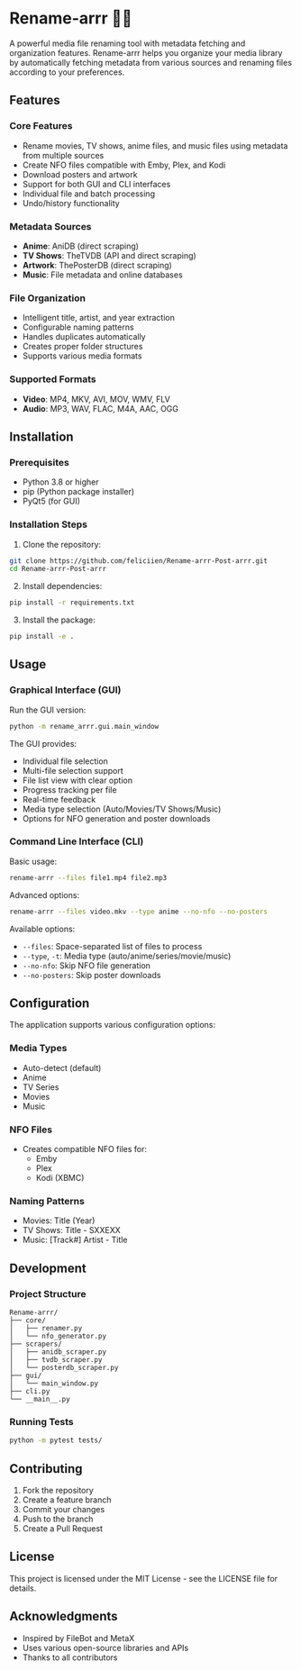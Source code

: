 # Rename-arrr 🏴‍☠️

A powerful media file renaming tool with metadata fetching and organization features. Rename-arrr helps you organize your media library by automatically fetching metadata from various sources and renaming files according to your preferences.

## Features

### Core Features
- Rename movies, TV shows, anime files, and music files using metadata from multiple sources
- Create NFO files compatible with Emby, Plex, and Kodi
- Download posters and artwork
- Support for both GUI and CLI interfaces
- Individual file and batch processing
- Undo/history functionality

### Metadata Sources
- **Anime**: AniDB (direct scraping)
- **TV Shows**: TheTVDB (API and direct scraping)
- **Artwork**: ThePosterDB (direct scraping)
- **Music**: File metadata and online databases

### File Organization
- Intelligent title, artist, and year extraction
- Configurable naming patterns
- Handles duplicates automatically
- Creates proper folder structures
- Supports various media formats

### Supported Formats
- **Video**: MP4, MKV, AVI, MOV, WMV, FLV
- **Audio**: MP3, WAV, FLAC, M4A, AAC, OGG

## Installation

### Prerequisites
- Python 3.8 or higher
- pip (Python package installer)
- PyQt5 (for GUI)

### Installation Steps

1. Clone the repository:
```bash
git clone https://github.com/feliciien/Rename-arrr-Post-arrr.git
cd Rename-arrr-Post-arrr
```

2. Install dependencies:
```bash
pip install -r requirements.txt
```

3. Install the package:
```bash
pip install -e .
```

## Usage

### Graphical Interface (GUI)

Run the GUI version:
```bash
python -m rename_arrr.gui.main_window
```

The GUI provides:
- Individual file selection
- Multi-file selection support
- File list view with clear option
- Progress tracking per file
- Real-time feedback
- Media type selection (Auto/Movies/TV Shows/Music)
- Options for NFO generation and poster downloads

### Command Line Interface (CLI)

Basic usage:
```bash
rename-arrr --files file1.mp4 file2.mp3
```

Advanced options:
```bash
rename-arrr --files video.mkv --type anime --no-nfo --no-posters
```

Available options:
- `--files`: Space-separated list of files to process
- `--type`, `-t`: Media type (auto/anime/series/movie/music)
- `--no-nfo`: Skip NFO file generation
- `--no-posters`: Skip poster downloads

## Configuration

The application supports various configuration options:

### Media Types
- Auto-detect (default)
- Anime
- TV Series
- Movies
- Music

### NFO Files
- Creates compatible NFO files for:
  - Emby
  - Plex
  - Kodi (XBMC)

### Naming Patterns
- Movies: Title (Year)
- TV Shows: Title - SXXEXX
- Music: [Track#] Artist - Title

## Development

### Project Structure
```
Rename-arrr/
├── core/
│   ├── renamer.py
│   └── nfo_generator.py
├── scrapers/
│   ├── anidb_scraper.py
│   ├── tvdb_scraper.py
│   └── posterdb_scraper.py
├── gui/
│   └── main_window.py
├── cli.py
└── __main__.py
```

### Running Tests
```bash
python -m pytest tests/
```

## Contributing

1. Fork the repository
2. Create a feature branch
3. Commit your changes
4. Push to the branch
5. Create a Pull Request

## License

This project is licensed under the MIT License - see the LICENSE file for details.

## Acknowledgments

- Inspired by FileBot and MetaX
- Uses various open-source libraries and APIs
- Thanks to all contributors
